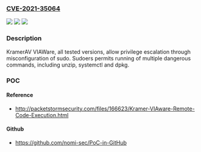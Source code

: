 ### [CVE-2021-35064](https://cve.mitre.org/cgi-bin/cvename.cgi?name=CVE-2021-35064)
![](https://img.shields.io/static/v1?label=Product&message=n%2Fa&color=blue)
![](https://img.shields.io/static/v1?label=Version&message=n%2Fa&color=blue)
![](https://img.shields.io/static/v1?label=Vulnerability&message=n%2Fa&color=brighgreen)

### Description

KramerAV VIAWare, all tested versions, allow privilege escalation through misconfiguration of sudo. Sudoers permits running of multiple dangerous commands, including unzip, systemctl and dpkg.

### POC

#### Reference
- http://packetstormsecurity.com/files/166623/Kramer-VIAware-Remote-Code-Execution.html

#### Github
- https://github.com/nomi-sec/PoC-in-GitHub

